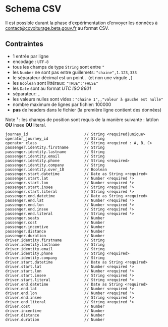 # Schema CSV

Il est possible durant la phase d’expérimentation d’envoyer les données à [contact@covoiturage.beta.gouv.fr](mailto:contact@covoiturage.beta.gouv.fr) au format CSV.

## Contraintes

* 1 entrée par ligne
* encodage : `UTF-8`
* tous les champs de type `String` sont entre `"`
* les `Number` ne sont pas entre guillemets: `"chaine",1.123,333`
* le séparateur décimal est un point `.` \(et non une virgule `,`\)
* les `Boolean` sont littéraux: `"TRUE":"FALSE"`
* les `Date` sont au format _UTC ISO 8601_
* séparateur: `,`
* les valeurs nulles sont vides : `"chaine 1",,"valeur à gauche est nulle"`
* nombre maximum de lignes par fichier: 100000
* **pas** de headers dans le fichier \(la première ligne contient des données\)

Note ¹ : les champs de position sont requis de la manière suivante : lat/lon **OU** insee **OU** literal.

```text
journey_id                         // String <required|unique>
operator_journey_id                // String
operator_class                     // String <required : A, B, C>
passenger.identity.firstname       // String
passenger.identity.lastname        // String
passenger.identity.email           // String
passenger.identity.phone           // String <required>
passenger.identity.company         // String
passenger.identity.over_18         // Boolean
passenger.start.datetime           // Date as String <required>
passenger.start.lat                // Number <required ¹>
passenger.start.lon                // Number <required ¹>
passenger.start.insee              // String <required ¹>
passenger.start.literal            // String <required ¹>
passenger.end.datetime             // Date as String <required>
passenger.end.lat                  // Number <required ¹>
passenger.end.lon                  // Number <required ¹>
passenger.end.insee                // String <required ¹>
passenger.end.literal              // String <required ¹>
passenger.seats                    // Number
passenger.cost                     // Number
passenger.incentive                // Number
passenger.distance                 // Number
passenger.duration                 // Number
driver.identity.firstname          // String
driver.identity.lastname           // String
driver.identity.email              // String
driver.identity.phone              // String <required>
driver.identity.company            // String
driver.start.datetime              // Date as String <required>
driver.start.lat                   // Number <required ¹>
driver.start.lon                   // Number <required ¹>
driver.start.insee                 // String <required ¹>
driver.start.literal               // String <required ¹>
driver.end.datetime                // Date as String <required>
driver.end.lat                     // Number <required ¹>
driver.end.lon                     // Number <required ¹>
driver.end.insee                   // String <required ¹>
driver.end.literal                 // String <required ¹>
driver.cost                        // Number
driver.incentive                   // Number
driver.distance                    // Number
driver.duration                    // Number
```

